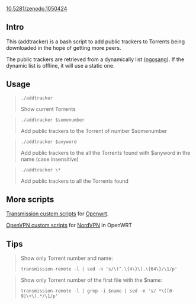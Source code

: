 
[10.5281/zenodo.1050424](https://doi.org/10.5281/zenodo.1050424)

## Intro
This (addtracker) is a bash script to add public trackers to Torrents being downloaded in the hope of getting more peers.

The public trackers are retrieved from a dynamically list ([ngosang](https://github.com/ngosang/trackerslist)). If the dynamic list is offline, it will use a static one.

## Usage

> ```./addtracker```
>
> Show current Torrents

> ```./addtracker $somenumber```
>
> Add public trackers to the Torrent of number $somenumber


> ```./addtracker $anyword```
>
> Add public trackers to the all the Torrents found with $anyword in the name (case insensitive)

>```./addtracker \*```
>
> Add public trackers to all the Torrents found


## More scripts

[Transmission custom scripts](../../tree/transmission) for [Openwrt](http://www.openwrt.org).

[OpenVPN custom scripts](../../tree/nordvpn/) for [NordVPN](https://ref.nordvpn.com/?id=69780735) in OpenWRT


## Tips

> Show only Torrent number and name:
>
> ```transmission-remote -l | sed -n 's/\(^.\{4\}\).\{64\}/\1/p'```

> Show only Torrent number of the first file with the $name:
>
> ```transmission-remote -l | grep -i $name | sed -n 's/ *\([0-9]\+\).*/\1/p'```

